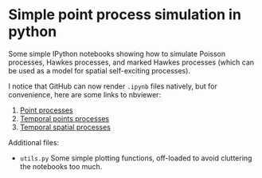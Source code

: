 # Simple point process simulation in python


Some simple IPython notebooks showing how to simulate Poisson processes, Hawkes processes, and marked Hawkes processes (which can be used as a model for spatial self-exciting processes).

I notice that GitHub can now render `.ipynb` files natively, but for convenience, here are some links to nbviewer:

1. [Point processes](https://nbviewer.jupyter.org/github/MatthewDaws/PointProcesses/blob/master/Point%20processes.ipynb)
2. [Temporal points processes](https://nbviewer.jupyter.org/github/MatthewDaws/PointProcesses/blob/master/Temporal%20points%20processes.ipynb)
3. [Temporal spatial processes](https://nbviewer.jupyter.org/github/MatthewDaws/PointProcesses/blob/master/Temporal%20spatial%20processes.ipynb)

Additional files:

- `utils.py` Some simple plotting functions, off-loaded to avoid cluttering the notebooks too much.
